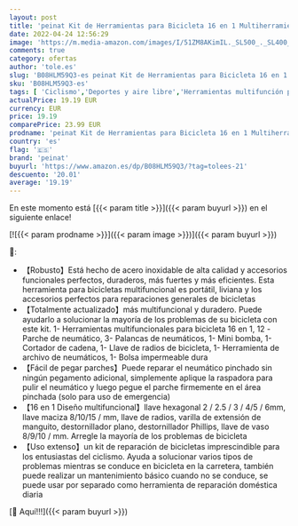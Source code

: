 ```yaml
---
layout: post
title: 'peinat Kit de Herramientas para Bicicleta 16 en 1 Multiherramienta Bicicleta  Reparación de Pinchazos Bicicleta  Herramientas Bicicleta Cadena  para MTB Bicicleta Carretera  Bicicleta Montaña'
date: 2022-04-24 12:56:29
image: 'https://m.media-amazon.com/images/I/51ZM8AKimIL._SL500_._SL400_.jpg'
comments: true
category: ofertas
author: 'tole.es'
slug: 'B08HLM59Q3-es peinat Kit de Herramientas para Bicicleta 16 en 1...'
sku: 'B08HLM59Q3-es'
tags: [ 'Ciclismo','Deportes y aire libre','Herramientas multifunción para bicicletas','Herramientas y equipo para bicicletas','Ropa y equipo para deportes','bicicleta','peinat','🇪🇸', ]
actualPrice: 19.19 EUR
currency: EUR
price: 19.19
comparePrice: 23.99 EUR
prodname: 'peinat Kit de Herramientas para Bicicleta 16 en 1 Multiherramienta Bicicleta  Reparación de Pinchazos Bicicleta  Herramientas Bicicleta Cadena  para MTB Bicicleta Carretera  Bicicleta Montaña'
country: 'es'
flag: '🇪🇸'
brand: 'peinat'
buyurl: 'https://www.amazon.es/dp/B08HLM59Q3/?tag=tolees-21'
descuento: '20.01'
average: '19.19'
---
```


En este momento está [{{< param title >}}]({{< param buyurl >}}) en el siguiente enlace!

[![{{< param prodname >}}]({{< param image >}})]({{< param buyurl >}})

🔎:

- 【Robusto】Está hecho de acero inoxidable de alta calidad y accesorios funcionales perfectos, duraderos, más fuertes y más eficientes. Esta herramienta para bicicletas multifuncional es portátil, liviana y los accesorios perfectos para reparaciones generales de bicicletas
- 【Totalmente actualizado】más multifuncional y duradero. Puede ayudarlo a solucionar la mayoría de los problemas de su bicicleta con este kit. 1- Herramientas multifuncionales para bicicleta 16 en 1, 12 -Parche de neumático, 3- Palancas de neumáticos, 1- Mini bomba, 1- Cortador de cadena, 1- Llave de radios de bicicleta, 1- Herramienta de archivo de neumáticos, 1- Bolsa impermeable dura
- 【Fácil de pegar parches】Puede reparar el neumático pinchado sin ningún pegamento adicional, simplemente aplique la raspadora para pulir el neumático y luego pegue el parche firmemente en el área pinchada (solo para uso de emergencia)
- 【16 en 1 Diseño multifuncional】llave hexagonal 2 / 2.5 / 3 / 4/5 / 6mm, llave maciza 8/10/15 / mm, llave de radios, varilla de extensión de manguito, destornillador plano, destornillador Phillips, llave de vaso 8/9/10 / mm. Arregle la mayoría de los problemas de bicicleta
- 【Uso extenso】un kit de reparación de bicicletas imprescindible para los entusiastas del ciclismo. Ayuda a solucionar varios tipos de problemas mientras se conduce en bicicleta en la carretera, también puede realizar un mantenimiento básico cuando no se conduce, se puede usar por separado como herramienta de reparación doméstica diaria

[🛒 Aquí!!!]({{< param buyurl >}})
